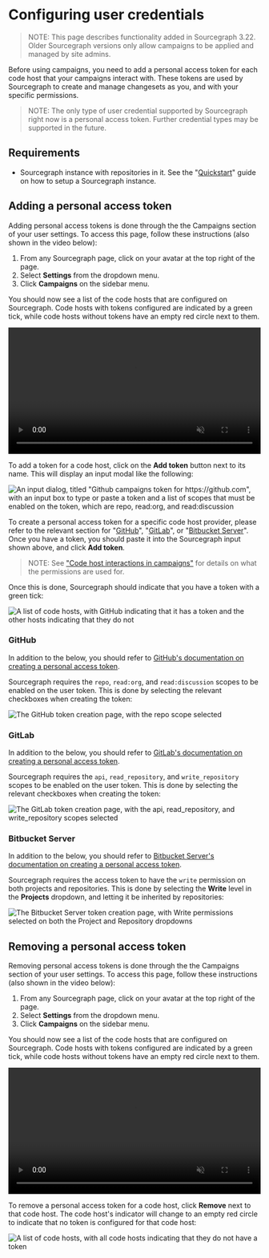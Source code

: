 # Configuring user credentials

> NOTE: This page describes functionality added in Sourcegraph 3.22. Older Sourcegraph versions only allow campaigns to be applied and managed by site admins.

Before using campaigns, you need to add a personal access token for each code host that your campaigns interact with. These tokens are used by Sourcegraph to create and manage changesets as you, and with your specific permissions.

> NOTE: The only type of user credential supported by Sourcegraph right now is a personal access token. Further credential types may be supported in the future.

## Requirements

- Sourcegraph instance with repositories in it. See the "[Quickstart](../../index.md#quickstart)" guide on how to setup a Sourcegraph instance.

## Adding a personal access token

Adding personal access tokens is done through the the Campaigns section of your user settings. To access this page, follow these instructions (also shown in the video below):

1. From any Sourcegraph page, click on your avatar at the top right of the page.
1. Select **Settings** from the dropdown menu.
1. Click **Campaigns** on the sidebar menu.

You should now see a list of the code hosts that are configured on Sourcegraph. Code hosts with tokens configured are indicated by a green tick, while code hosts without tokens have an empty red circle next to them.

<video width="1920" height="1080" autoplay loop muted playsinline controls style="width: 100%; height: auto; max-width: 50rem">
  <source src="https://sourcegraphstatic.com/docs/images/campaigns/how-tos/user-tokens.webm" type="video/webm">
  <sourec src="https://sourcegraphstatic.com/docs/images/campaigns/how-tos/user-tokens.mp4" type="video/mp4">
</video>

To add a token for a code host, click on the **Add token** button next to its name. This will display an input modal like the following:

<img class="screenshot" src="https://sourcegraphstatic.com/docs/images/campaigns/how-tos/user-token-input.png" alt="An input dialog, titled &quot;Github campaigns token for https://github.com&quot;, with an input box to type or paste a token and a list of scopes that must be enabled on the token, which are repo, read:org, and read:discussion">

To create a personal access token for a specific code host provider, please refer to the relevant section for "[GitHub](#github)", "[GitLab](#gitlab)", or "[Bitbucket Server](#bitbucket-server)". Once you have a token, you should paste it into the Sourcegraph input shown above, and click **Add token**.

> NOTE: See ["Code host interactions in campaigns"](../explanations/permissions_in_campaigns.md#code-host-interactions-in-campaigns) for details on what the permissions are used for.

Once this is done, Sourcegraph should indicate that you have a token with a green tick:

<img class="screenshot" src="https://sourcegraphstatic.com/docs/images/campaigns/how-tos/one-token.png" alt="A list of code hosts, with GitHub indicating that it has a token and the other hosts indicating that they do not">

### GitHub

In addition to the below, you should refer to [GitHub's documentation on creating a personal access token](https://docs.github.com/en/free-pro-team@latest/github/authenticating-to-github/creating-a-personal-access-token).

Sourcegraph requires the `repo`, `read:org`, and `read:discussion` scopes to be enabled on the user token. This is done by selecting the relevant checkboxes when creating the token:

<img class="screenshot" src="https://sourcegraphstatic.com/docs/images/campaigns/how-tos/github-token.png" alt="The GitHub token creation page, with the repo scope selected">

### GitLab

In addition to the below, you should refer to [GitLab's documentation on creating a personal access token](https://docs.gitlab.com/ee/user/profile/personal_access_tokens.html#creating-a-personal-access-token).

Sourcegraph requires the `api`, `read_repository`, and `write_repository` scopes to be enabled on the user token. This is done by selecting the relevant checkboxes when creating the token:

<img class="screenshot" src="https://sourcegraphstatic.com/docs/images/campaigns/how-tos/gitlab-token.png" alt="The GitLab token creation page, with the api, read_repository, and write_repository scopes selected">

### Bitbucket Server

In addition to the below, you should refer to [Bitbucket Server's documentation on creating a personal access token](https://confluence.atlassian.com/bitbucketserver0516/personal-access-tokens-966061199.html?utm_campaign=in-app-help&utm_medium=in-app-help&utm_source=stash#Personalaccesstokens-Generatingpersonalaccesstokens).

Sourcegraph requires the access token to have the `write` permission on both projects and repositories. This is done by selecting the **Write** level in the **Projects** dropdown, and letting it be inherited by repositories:

<img class="screenshot" src="https://sourcegraphstatic.com/docs/images/campaigns/how-tos/bb-token.png" alt="The Bitbucket Server token creation page, with Write permissions selected on both the Project and Repository dropdowns">

## Removing a personal access token

Removing personal access tokens is done through the the Campaigns section of your user settings. To access this page, follow these instructions (also shown in the video below):

1. From any Sourcegraph page, click on your avatar at the top right of the page.
1. Select **Settings** from the dropdown menu.
1. Click **Campaigns** on the sidebar menu.

You should now see a list of the code hosts that are configured on Sourcegraph. Code hosts with tokens configured are indicated by a green tick, while code hosts without tokens have an empty red circle next to them.

<video width="1920" height="1080" autoplay loop muted playsinline controls style="width: 100%; height: auto; max-width: 50rem">
  <source src="https://sourcegraphstatic.com/docs/images/campaigns/how-tos/user-tokens.webm" type="video/webm">
  <sourec src="https://sourcegraphstatic.com/docs/images/campaigns/how-tos/user-tokens.mp4" type="video/mp4">
</video>

To remove a personal access token for a code host, click **Remove** next to that code host. The code host's indicator will change to an empty red circle to indicate that no token is configured for that code host:

<img class="screenshot" src="https://sourcegraphstatic.com/docs/images/campaigns/how-tos/no-tokens.png" alt="A list of code hosts, with all code hosts indicating that they do not have a token">
